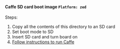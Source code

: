#### Caffe SD card boot image `Platform: zed`

Steps:
1. Copy all the contents of this directory to an SD card
2. Set boot mode to SD
3. Insert SD card and turn board on
4. [Follow instructions to run Caffe](https://github.com/AcceleratedCloud/SDSoC/tree/master/Caffe/caffe-sd_card/caffe-root)

